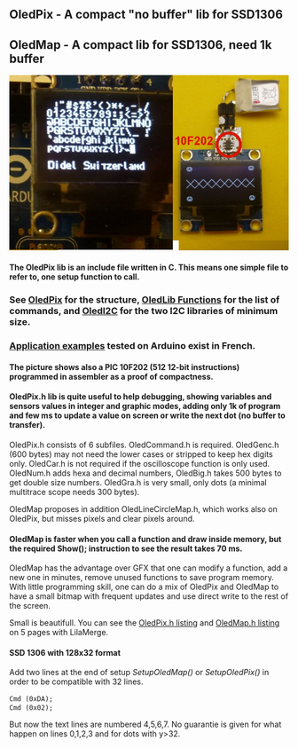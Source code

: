 
## OledPix - A compact "no buffer" lib for SSD1306

## OledMap - A compact lib for SSD1306, need 1k buffer

![Oled screen](/OledPix.jpg)

#### The OledPix lib is an include file written in C. This means one simple file to refer to, one setup function to call.
### See [OledPix][1] for the structure, [OledLib Functions][2] for the list of commands, and [OledI2C][3] for the two I2C libraries of minimum size.

### [Application examples][4] tested on Arduino exist in French.

#### The picture shows also a PIC 10F202 (512 12-bit instructions) programmed in assembler as a proof of compactness.

#### OledPix.h lib is quite useful to help debugging, showing variables and sensors values in integer and graphic modes, adding only 1k of program and few ms to update a value on screen or write the next dot (no buffer to transfer).

 OledPix.h consists of 6 subfiles. OledCommand.h is required. OledGenc.h (600 bytes) may not need the lower cases or stripped to keep hex digits only. OledCar.h is not required if the oscilloscope function is only used. OledNum.h adds hexa and decimal numbers, OledBig.h takes 500 bytes to get double size numbers. OledGra.h is very small, only dots (a minimal multitrace scope needs 300 bytes).

 OledMap proposes in addition OledLineCircleMap.h, which works also on OledPix, but misses pixels and clear pixels around.

#### OledMap is faster when you call a function and draw inside memory, but the required Show(); instruction to see the result takes 70 ms.
OledMap has the advantage over GFX that one can modify a function, add a new one in minutes, remove unused functions to save program memory. With little programming skill, one can do a mix of OledPix and OledMap to have a small bitmap with frequent updates and use direct write to the rest of the screen.

Small is beautifull. You can see the [OledPix.h listing][5] and [OledMap.h listing][6] on 5 pages with LilaMerge.

#### SSD 1306 with 128x32 format
Add two lines at the end of setup _SetupOledMap()_ or _SetupOledPix()_ in order to be compatible with 32 lines.

    Cmd (0xDA);
    Cmd (0x02);

But now the text lines are numbered 4,5,6,7. No guarantie is given for what happen on lines 0,1,2,3 and for dots with y>32.

[1]: http://www.didel.com/OledLib.pdf
[2]: http://www.didel.com/OledFunctions.pdf
[3]: http://www.didel.com/OledI2C.pdf
[4]: http://www.didel.com/OledUtile.pdf
[5]:  http://www.didel.com/OledPix.h.pdf
[6]:  http://www.didel.com/OledMap.h.pdf
